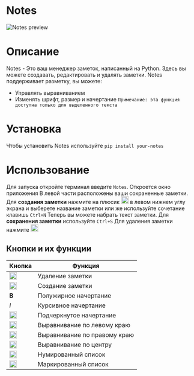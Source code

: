 # Notes
![Notes preview](https://i.ibb.co/6ZtRZdf/Notes-window.png)
# Описание
Notes - Это ваш менеджер заметок, написанный на Python. Здесь вы можете создавать, редактировать и удалять заметки. 
Notes поддерживает разметку, вы можете:
- Управлять выравниванием
- Изменять шрифт, размер и начертание `Примечание: эта функция доступна только для выделенного текста`
# Установка
Чтобы установить Notes используйте 
`pip install your-notes`
# Использование
Для запуска откройте терминал введите `Notes`. Откроется окно приложения В левой части расположены ваши сохраненные заметки.
Для **создания заметки** нажмите на плюсик  <img src="https://i.ibb.co/hdNJsmp/plus.png" width="20" height="20"> в левом нижнем углу экрана и выберете название заметки или же используйте сочетание клавишь `Ctrl+N`
Теперь вы можете набрать текст заметки. Для **сохранения заметки** используйте `Ctrl+S`
Для удаления заметки нажмите <img src="https://i.ibb.co/VLRQnWS/minus.png" width="20" height="20">
## Кнопки и их функции
| Кнопка  | Функция |
| ------------- | ------------- |
| <img src="https://i.ibb.co/VLRQnWS/minus.png" width="20" height="20">  | Удаление заметки  |
| <img src="https://i.ibb.co/hdNJsmp/plus.png" width="20" height="20">   | Создание заметки  |
| **B**| Полужирное начертание  |
| *I*| Курсивное начертание  |
| <img src="" width="20" height="20">| Подчеркнутое начертание  |
| <img src="https://cdn2.iconfinder.com/data/icons/text-editing-1/100/text_editing-12-512.png" width="20" height="20">| Выравнивание по левому краю  |
| <img src="https://static.thenounproject.com/png/96219-200.png" width="20" height="20">| Выравнивание по правому краю  |
| <img src="http://freevector.co/wp-content/uploads/2010/07/24389-paragraph-center-alignment1.png" width="20" height="20">| Выравнивание по центру  |
| <img src="https://i.ibb.co/ccFwmPk/2019-07-06-22-57-48.png" width="20" height="20">| Нумированный список  |
| <img src="https://i.ibb.co/w08wvBY/2019-07-06-22-59-59.png" width="20" height="20">| Маркированный список  |
